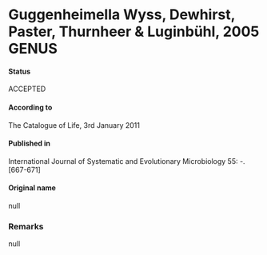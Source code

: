 Guggenheimella Wyss, Dewhirst, Paster, Thurnheer & Luginbühl, 2005 GENUS
=======

#### Status
ACCEPTED

#### According to
The Catalogue of Life, 3rd January 2011

#### Published in
International Journal of Systematic and Evolutionary Microbiology 55: -. [667-671]

#### Original name
null

### Remarks
null